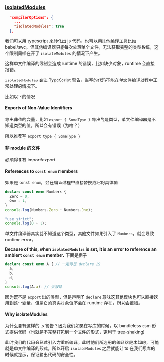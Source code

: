 ### [isolatedModules](https://www.typescriptlang.org/tsconfig#isolatedModules)

```json
  "compilerOptions": {
    ...
    "isolatedModules": true
  },
```

我们可以用 typescript 来转化出 js 代码，也可以用其他编译工具比如 babel/swc。但其他编译器只能每次处理单个文件，无法获取完整的类型系统，这个限制同样在开了 `isolateModules` 的情况下产生。

这样单文件编译的限制会造成 runtime 的错误，比如缺少对象，runtime 会直接报错。

`isolatedModules` 会让 TypeScript 警告，当写的代码不能在单文件编译过程中正常处理的情况下。

比如以下的情况

#### Exports of Non-Value Identifiers

导出非值的变量，比如 `export { SomeType }` 导出的是类型，单文件编译器是不知道类型的值，所以会有错误（为啥？）

所以推荐写 `export type { SomeType }`

#### 非 module 的文件

必须得含有 import/export

#### References to `const enum` members

如果是 `const enum`，会在编译过程中直接替换成它的具体值

```typescript
declare const enum Numbers {
  Zero = 0,
  One = 1,
}
console.log(Numbers.Zero + Numbers.One);
```

```js
"use strict";
console.log(0 + 1);
```

单文件编译器其实就不知道这个类型，其他文件如果引入了 `Numbers`，就会导致 runtime error。

**Because of this, when `isolatedModules` is set, it is an error to reference an ambient `const enum` member.** 下面是例子

```typescript
declare const enum A { // 一定得是 declare 的
  a,
  b,
  d,
}
console.log(A.a); // 会报错
```

因为既不是 `export` 出的类型，但是声明了 `declare` 意味这其他模块也可以直接饮用到这个变量，但是它的真实对象值不会在 runtime 存在，所以会报错。

#### Why isolateModules

为什么要有这样的 ts 警告？因为我们如果在写库的时候，以 bundleless esm 形式提供代码（也就是不完整打包到一个文件的形式，更利于 tree-shaking）

此时我们的代码会经过引入方重新编译，此时他们所选用的编译器是未知的，可能就是单文件编译的形式，所以开启 `isolateModules` 之后就能让 ts 在我们写库的时候就提示，保证输出代码的安全性。
